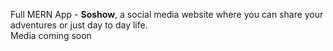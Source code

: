 Full MERN App - <b>Soshow</b>, a social media website where you can share your adventures or just day to day life.
<br>
Media coming soon
